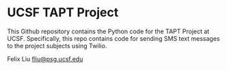 # UCSF TAPT Project

This Github repository contains the Python code for the TAPT Project at UCSF. Specifically, this repo contains code for sending SMS text messages to the project subjects using Twilio.

Felix Liu
fliu@psg.ucsf.edu
